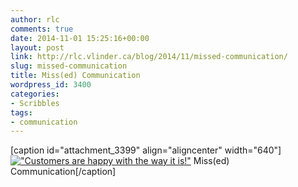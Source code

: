 ```yaml
---
author: rlc
comments: true
date: 2014-11-01 15:25:16+00:00
layout: post
link: http://rlc.vlinder.ca/blog/2014/11/missed-communication/
slug: missed-communication
title: Miss(ed) Communication
wordpress_id: 3400
categories:
- Scribbles
tags:
- communication
---
```


[caption id="attachment_3399" align="aligncenter" width="640"][!["Customers are happy with the way it is!"](http://rlc.vlinder.ca/wp-content/uploads/2014/10/IMG_1303-1024x279.png)](http://rlc.vlinder.ca/wp-content/uploads/2014/10/IMG_1303.png) Miss(ed) Communication[/caption]
